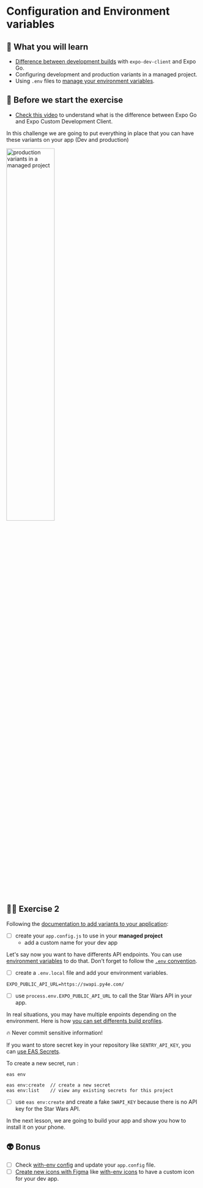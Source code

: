 # Configuration and Environment variables

## 📡 What you will learn

- [Difference between development builds](https://blog.expo.dev/development-builds-are-out-of-preview-7e5b1979f84b) with `expo-dev-client` and Expo Go.
- Configuring development and production variants in a managed project.
- Using `.env` files to [manage your environment variables](https://expo.dev/blog/what-are-environment-variables).

## 👾 Before we start the exercise

- [Check this video](https://www.youtube.com/watch?v=Iw8FAUftJFU) to understand what is the difference between Expo Go and Expo Custom Development Client.

In this challenge we are going to put everything in place that you can have these variants on your app (Dev and production)

<img src="https://raw.githubusercontent.com/flexbox/react-native-workshop/main/challenges/release/dev-prod-variant.jpeg" alt="production variants in a managed project" width="50%" height="50%" />

## 👨‍🚀 Exercise 2

Following the [documentation to add variants to your application](https://docs.expo.dev/build-reference/variants/#example-configuring-development-and-production-variants-in):

- [ ] create your `app.config.js` to use in your **managed project**
  - add a custom name for your dev app

Let's say now you want to have differents API endpoints. You can use [environment variables](https://docs.expo.dev/guides/environment-variables/) to do that. Don't forget to follow the [`.env` convention](https://github.com/bkeepers/dotenv/blob/c6e583a/README.md#what-other-env-files-can-i-use).

- [ ] create a `.env.local` file and add your environment variables.

```console
EXPO_PUBLIC_API_URL=https://swapi.py4e.com/
```

- [ ] use `process.env.EXPO_PUBLIC_API_URL` to call the Star Wars API in your app.

In real situations, you may have multiple enpoints depending on the environment. Here is how [you can set differents build profiles](https://docs.expo.dev/build-reference/variables/#setting-plaintext-environment-variables-in-easjson).

🔥 Never commit sensitive information!

If you want to store secret key in your repository like `SENTRY_API_KEY`, you can [use EAS Secrets](https://docs.expo.dev/build-reference/variables/#using-secrets-in-environment-variables).

To create a new secret, run :

```console
eas env
```

```console
eas env:create  // create a new secret
eas env:list    // view any existing secrets for this project
```

- [ ] use `eas env:create` and create a fake `SWAPI_KEY` because there is no API key for the Star Wars API.

In the next lesson, we are going to build your app and show you how to install it on your phone.

## 👽 Bonus

- [ ] Check [with-env config](https://github.com/betomoedano/with-environments/blob/main/app.config.ts) and update your `app.config` file.
- [ ] [Create new icons with Figma](https://www.figma.com/community/file/1466490409418563617/expo-app-icon-splash-v2-community) like [with-env icons](https://github.com/betomoedano/with-environments/tree/main/assets/images/icons) to have a custom icon for your dev app.
